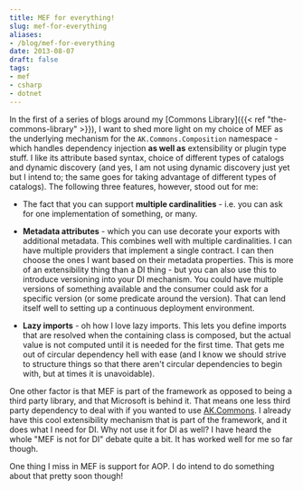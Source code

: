 ```yaml
---
title: MEF for everything!
slug: mef-for-everything
aliases:
- /blog/mef-for-everything
date: 2013-08-07
draft: false
tags:
- mef
- csharp
- dotnet
---
```

In the first of a series of blogs around my [Commons Library]({{< ref "the-commons-library" >}}), I want to shed more light on my choice of MEF as the underlying mechanism for the `AK.Commons.Composition` namespace - which handles dependency injection **as well as** extensibility or plugin type stuff. I like its attribute based syntax, choice of different types of catalogs and dynamic discovery (and yes, I am not using dynamic discovery just yet but I intend to; the same goes for taking advantage of different types of catalogs). The following three features, however, stood out for me:

+ The fact that you can support **multiple cardinalities** - i.e. you can ask for one implementation of something, or many.

+ **Metadata attributes** - which you can use decorate your exports with additional metadata. This combines well with multiple cardinalities. I can have multiple providers that implement a single contract. I can then choose the ones I want based on their metadata properties. This is more of an extensibility thing than a DI thing - but you can also use this to introduce versioning into your DI mechanism. You could have multiple versions of something available and the consumer could ask for a specific version (or some predicate around the version). That can lend itself well to setting up a continuous deployment environment.

+ **Lazy imports** - oh how I love lazy imports. This lets you define imports that are resolved when the containing class is composed, but the actual value is not computed until it is needed for the first time. That gets me out of circular dependency hell with ease (and I know we should strive to structure things so that there aren't circular dependencies to begin with, but at times it is unavoidable).

One other factor is that MEF is part of the framework as opposed to being a third party library, and that Microsoft is behind it. That means one less third party dependency to deal with if you wanted to use [AK.Commons](https://www.nuget.org/packages/AK.Commons/). I already have this cool extensibility mechanism that is part of the framework, and it does what I need for DI. Why not use it for DI as well? I have heard the whole "MEF is not for DI" debate quite a bit. It has worked well for me so far though.

One thing I miss in MEF is support for AOP. I do intend to do something about that pretty soon though!